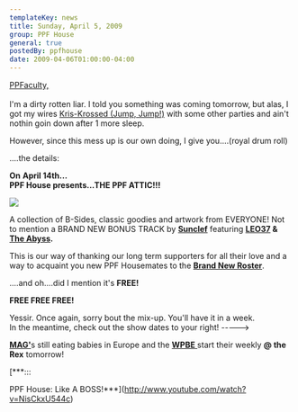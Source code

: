 ```yaml
---
templateKey: news
title: Sunday, April 5, 2009
group: PPF House
general: true
postedBy: ppfhouse
date: 2009-04-06T01:00:00-04:00
---
```

[PPFaculty,  
 ](http://www.twitter.com/ppfhouse)  
 I'm a dirty rotten liar. I told you something was coming tomorrow, but alas, I got my wires [Kris-Krossed (Jump, Jump!)](http://www.youtube.com/watch?v=f2Xkpq-Jsyc) with some other parties and ain't nothin goin down after 1 more sleep.

However, since this mess up is our own doing, I give you....(royal drum roll)

....the details:  
   
 **On** **April 14th...**  
 **PPF House presents...THE PPF ATTIC!!!**

[![](http://c2.ac-images.myspacecdn.com/images02/101/l_37430b7ccb99431793b006ba63c95c9d.jpg)](http://www.myspace.com/ppfhouse)

A collection of B-Sides, classic goodies and artwork from EVERYONE! Not to mention a BRAND NEW BONUS TRACK by [**Sunclef**](http://www.myspace.com/sunclef) featuring **[LEO37](http://www.myspace.com/leo37) &amp; [The Abyss](http://www.myspace.com/thabyss).**  
   
 This is our way of thanking our long term supporters for all their love and a way to acquaint you new PPF Housemates to the [**Brand New Roster**](http://www.ppfhouse.com/music).  
   
 ....and oh....did I mention it's **FREE!**

**FREE FREE FREE!**   
   
 Yessir. Once again, sorry bout the mix-up. You'll have it in a week.  
 In the meantime, check out the show dates to your right! -----&gt;

[**MAG'**](http://www.myspace.com/magnolius)s still eating babies in Europe and the [**WPBE** ](http://www.myspace.com/wpbe)start their weekly **@ the Rex** tomorrow!  
   
 [***:::  
   
 PPF House: Like A BOSS!***](http://www.youtube.com/watch?v=NisCkxU544c)